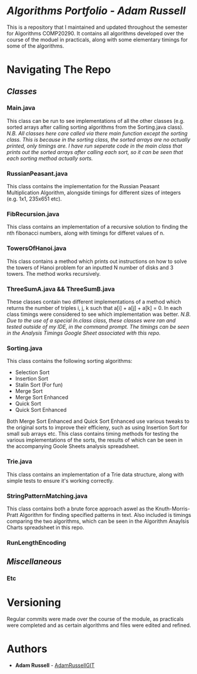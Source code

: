 # *Algorithms Portfolio - Adam Russell*

This is a repository that I maintained and updated throughout the semester for Algorithms COMP20290. It contains all algorithms developed over the course of the moduel in practicals, along with some elementary timings for some of the algorithms.

# Navigating The Repo

## *Classes*

### Main.java
This class can be run to see implementations of all the other classes (e.g. sorted arrays after calling sorting algorithms from the Sorting.java class).
*N.B. All classes here care called via there main function except the sorting class. This is because in the sorting class, the sorted arrays are no actually printed, only timings are. I have run seperate code in the main class that prints out the sorted arrays after calling each sort, so it can be seen that each sorting method actually sorts.*

### RussianPeasant.java
This class contains the implementation for the Russian Peasant Multiplication Algorithm, alongside timings for different sizes of integers (e.g. 1x1, 235x651 etc).

### FibRecursion.java
This class contains an implementation of a recursive solution to finding the nth fibonacci numbers, along with timings for differet values of n.

### TowersOfHanoi.java
This class contains a method which prints out instructions on how to solve the towers of Hanoi problem for an inputted N number of disks and 3 towers. The method works recursively.

### ThreeSumA.java && ThreeSumB.java
These classes contain two different implementations of a method which returns the number of triples i, j, k such that a[i] + a[j] + a[k] = 0. In each class timings were considered to see which implementation was better.
*N.B. Due to the use of a special In.class class, these classes were ran and tested outside of my IDE, in the command prompt. The timings can be seen in the Analysis Timings Google Sheet associated with this repo.*

### Sorting.java
This class contains the following sorting algorithms:
- Selection Sort
- Insertion Sort
- Stalin Sort (For fun)
- Merge Sort
- Merge Sort Enhanced
- Quick Sort
- Quick Sort Enhanced

Both Merge Sort Enhanced and Quick Sort Enhanced use various tweaks to the original sorts to improve their efficieny, such as using Insertion Sort for small sub arrays etc. This class contains timing methods for testing the various implementations of the sorts, the results of which can be seen in the accompanying Goole Sheets analysis spreadsheet.

### Trie.java
This class contains an implementation of a Trie data structure, along with simple tests to ensure it's working correctly.

### StringPatternMatching.java
This class contains both a brute force approach aswel as the Knuth-Morris-Pratt Algorithm for finding specified patterns in text. Also included is timings comparing the two algorithms, which can be seen in the Algorithm Anaylsis Charts spreadsheet in this repo.

### RunLengthEncoding

## *Miscellaneous*

### Etc

# Versioning

Regular commits were made over the course of the module, as practicals were completed and as certain algorithms and files were edited and refined.

# Authors

* **Adam Russell** - [AdamRussellGIT](https://github.com/AdamRussellGIT)

